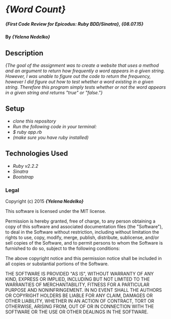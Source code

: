 # _{Word Count}_

##### _{First Code Review for Epicodus: Ruby BDD/Sinatra}, {08.07.15}_

#### By _**{Yelena Nedelko}**_

## Description

_{The goal of the assignment was to create a website that uses a method and an argument to return how frequently a word appears in a given string. However, I was unable to figure out the code to return the frequency, however I did figure out how to test whether a word existing in a given string. Therefore this program simply tests whether or not the word appears in a given string and returns "true" or "false."}_

## Setup

* _clone this repository_
* _Run the following code in your terminal:_
* _$ ruby app.rb_
* _(make sure you have ruby installed)_

## Technologies Used

* _Ruby v2.2.2_
* _Sinatra_
* _Bootstrap_

### Legal

Copyright (c) 2015 **_{Yelena Nedelko}_**

This software is licensed under the MIT license.

Permission is hereby granted, free of charge, to any person obtaining a copy
of this software and associated documentation files (the "Software"), to deal
in the Software without restriction, including without limitation the rights
to use, copy, modify, merge, publish, distribute, sublicense, and/or sell
copies of the Software, and to permit persons to whom the Software is
furnished to do so, subject to the following conditions:

The above copyright notice and this permission notice shall be included in
all copies or substantial portions of the Software.

THE SOFTWARE IS PROVIDED "AS IS", WITHOUT WARRANTY OF ANY KIND, EXPRESS OR
IMPLIED, INCLUDING BUT NOT LIMITED TO THE WARRANTIES OF MERCHANTABILITY,
FITNESS FOR A PARTICULAR PURPOSE AND NONINFRINGEMENT. IN NO EVENT SHALL THE
AUTHORS OR COPYRIGHT HOLDERS BE LIABLE FOR ANY CLAIM, DAMAGES OR OTHER
LIABILITY, WHETHER IN AN ACTION OF CONTRACT, TORT OR OTHERWISE, ARISING FROM,
OUT OF OR IN CONNECTION WITH THE SOFTWARE OR THE USE OR OTHER DEALINGS IN
THE SOFTWARE.
